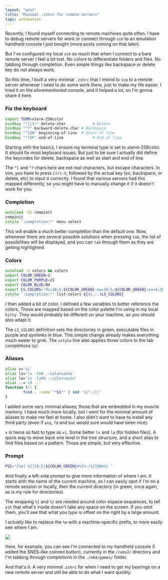 ```yaml
---
layout: "post"
title: "Minimal .zshrc for remote servers"
tags: automation
---
```


Recently, I found myself connecting to remote machines quite often. I have to debug remote servers for work or connect through `ssh` to an emulation handheld console I just bought (more posts coming on that later).

But I've configured my local `zsh` so much that when I connect to a bare remote server I feel a bit lost. No colors to differentiate folders and files. No tabbing through completion. Even simple things like backspace or delete key do not always work.

So this time, I built a very minimal `.zshrc` that I intend to `scp` to a remote server whenever I need to do some work there, just to make my life easier. I tried it on the aforementioned console, and it helped a lot, so I'm gonna share it here.

### Fix the keyboard

```zsh
export TERM=xterm-256color
bindkey "^[[3~" delete-char            # Delete
bindkey "^?" backward-delete-char # Backspace
bindkey "^[OH" beginning-of-line  # Start of line
bindkey "^[OF" end-of-line             # End of line
```

Starting with the basics, I ensure my terminal type is set to xterm-256color. It should fix most keyboard issues. But just to be sure I actually did define the keycodes for delete, backspace as well as start and end of line.

The `^[` and `^?` chars here are not real characters, but escape characters. In vim, you have to press `Ctrl-V`, followed by the actual key (so, backspace, or delete, etc) to input it correctly. I found that various servers had this mapped differently, so you might have to manually change it if it doesn't work for you.

### Completion

```zsh
autoload -Uz compinit
compinit
zstyle ':completion:*' menu select
```

This will enable a much better completion than the default one. Now, whenever there are several possible solutions when pressing `tab`, the list of possibilities will be displayed, and you can `tab` through them as they are getting highlighted.

### Colors

```zsh
autoload -U colors && colors
export COLOR_GREEN=2
export COLOR_PURPLE=21
export COLOR_BLUE=94
export LS_COLORS="di=38;5;${COLOR_GREEN}:ow=38;5;${COLOR_GREEN}:ex=4;38;5;${COLOR_PURPLE}:ln=34;4;${COLOR_BLUE}"
zstyle ':completion:*' list-colors ${(s.:.)LS_COLORS}
```

I then added a bit of color. I defined a few variables to better reference the colors. Those are mapped based on the color palette I'm using in my local `kitty`. They would probably be different on your machine, so you should also adapt it.

The `LS_COLORS` definition sets the directories in green, executable files in purple and symlinks in blue. This simple change already makes everything much easier to grok. The `zstyle` line also applies those colors to the tab completions \o/.

### Aliases

```zsh
alias v='vi'
alias ls='ls -lhN --color=auto'
alias la='ls -lahN --color=auto'
alias ..='cd ..'
function f() {
        find . -name "*$1*" | sed 's|^./||'
}
```

I added some very minimal aliases; those that are embedded in my muscle memory. I have much more locally, but I went for the minimal amount of aliases to make me feel at home. I also didn't want to have to install any third party (even if `exa`, `fd` and `bat` would sure would have been nice).

`v` is twice as fast to type as `vi`. Some better `ls` and `la` (for hidden files). A quick way to move back one level in the tree structure, and a short alias to find files based on a pattern. Those are simple, but very effective.

### Prompt

```zsh
PS1="[%m] %{[38;5;${COLOR_GREEN}m%}%~/%{[00m%} "
```

And finally a left-side prompt to give more information of where I am. It starts with the name of the current machine, so I can easily spot if I'm on a remote session or locally, then the current directory (in green, once again, as is my rule for directories).

The wrapping `%{` and `%}` are needed around color espace sequences, to tell `zsh` that what's inside doesn't take any space on the screen. If you omit them, you'll see that what you type is offset on the right by a large amount.

I actually like to replace the `%m` with a machine-specific prefix, to more easily see where I am.

![](/img/files/2025-01-08-minimal-zshrc/01-ef4be3e9c4.png)

Here, for example, you can see I'm connected to my handheld console (I added the SNES-like colored button), currently in the `/roms2/` directory and I'm tabbing through completions in the `./n64/games/` folder.

And that's it. A very minimal .`zshrc` for when I need to get my bearings on a new remote server and still be able to do what I want quickly.
